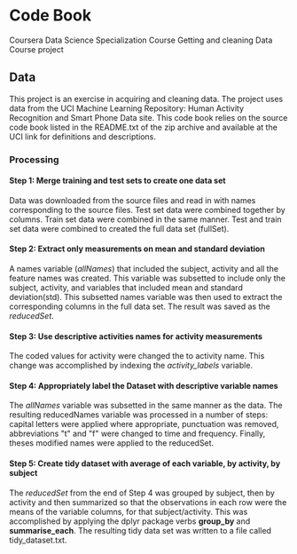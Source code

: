 # Code Book
Coursera Data Science Specialization Course 
Getting and cleaning Data
Course project

## Data
This project is an exercise in acquiring and cleaning data. The project uses data from the UCI Machine Learning Repository: Human Activity Recognition and Smart Phone Data site.
This code book relies on the source code book listed in the README.txt of the zip archive and available at the UCI link for definitions and descriptions.

### Processing

#### Step 1: Merge training and test sets to create one data set
Data was downloaded from the source files and read in with names corresponding to the source files. Test set data were combined together by columns. Train set data were combined in the same manner. Test and train set data were combined to created the full data set (fullSet).

#### Step 2: Extract only measurements on mean and standard deviation
A names variable (*allNames*) that included the subject, activity and all the feature names was created. This variable was subsetted to include only the subject, activity, and variables that included mean and standard deviation(std). This subsetted names variable was then used to extract the corresponding columns in the full data set. The result was saved as the *reducedSet*.

#### Step 3: Use descriptive activities names for activity measurements
The coded values for activity were changed the to activity name. This change was accomplished by indexing the *activity_labels* variable.

#### Step 4: Appropriately label the Dataset with descriptive variable names
The *allNames* variable was subsetted in the same manner as the data. The resulting reducedNames variable was processed in a number of steps: capital letters were applied where appropriate, punctuation was removed, abbreviations "t" and "f" were changed to time and frequency. Finally, theses modified names were applied to the reducedSet.

#### Step 5: Create tidy dataset with average of each variable, by activity, by subject
The *reducedSet* from the end of Step 4 was grouped by subject, then by activity and then summarized so that the observations in each row were the means of the variable columns, for that subject/activity. This was accomplished by applying the dplyr package verbs **group_by** and **summarise_each**. The resulting tidy data set was written to a file called tidy_dataset.txt.

